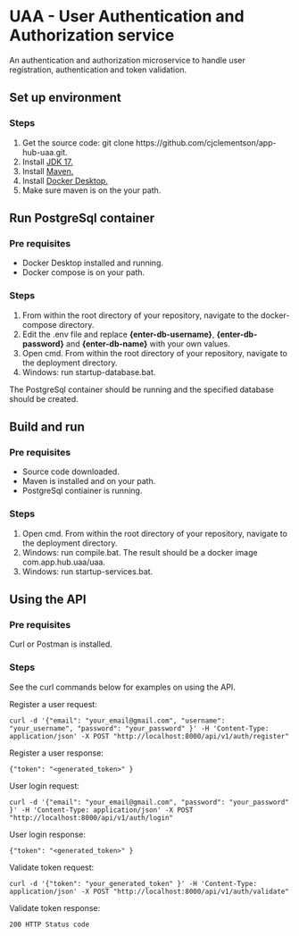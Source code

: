 <h1>UAA - User Authentication and Authorization service</h1>

<p>
An authentication and authorization microservice to handle user registration, authentication and token validation.
</p>

<h2>Set up environment</h2>

<h3>Steps</h3>
<ol>
<li>Get the source code: git clone https://github.com/cjclementson/app-hub-uaa.git.</li>
<li>Install <a href="https://www.oracle.com/java/technologies/downloads/#java17">JDK 17.</a></li>
<li>Install <a href="https://maven.apache.org/download.cgi">Maven.</a></li>
<li>Install <a href="https://www.docker.com/products/docker-desktop/">Docker Desktop.</a></li>
<li>Make sure maven is on the your path.</li>
</ol>

<h2>Run PostgreSql container</h2>

<h3>Pre requisites</h3>
<ul>
<li>Docker Desktop installed and running.</li>
<li>Docker compose is on your path.</li>
</ul>

<h3>Steps</h3>
<ol>
<li>From within the root directory of your repository, navigate to the docker-compose directory.</li>
<li>Edit the .env file and replace <b>{enter-db-username}</b>, <b>{enter-db-password}</b> and <b>{enter-db-name}</b> with your own values.</li>
<li>Open cmd. From within the root directory of your repository, navigate to the deployment directory.</li>
<li>Windows: run startup-database.bat.</li>
</ol>

<p>The PostgreSql container should be running and the specified database should be created.</p>

<h2>Build and run</h2>

<h3>Pre requisites</h3>
<ul>
<li>Source code downloaded.</li>
<li>Maven is installed and on your path.</li>
<li>PostgreSql contiainer is running.</li>
</ul>

<h3>Steps</h3>
<ol>
<li>Open cmd. From within the root directory of your repository, navigate to the deployment directory.</li>
<li>Windows: run compile.bat. The result should be a docker image com.app.hub.uaa/uaa.</li>
<li>Windows: run startup-services.bat.</li>
</ol>

<h2>Using the API</h2>

<h3>Pre requisites</h3>
<p>Curl or Postman is installed.</p>

<h3>Steps</h3>

<p>See the curl commands below for examples on using the API.</p>

<p>Register a user request:</p>

```
curl -d '{"email": "your_email@gmail.com", "username": "your_username", "password": "your_password" }' -H 'Content-Type: application/json' -X POST "http://localhost:8000/api/v1/auth/register"
```

<p>Register a user response:</p>

```
{"token": "<generated_token>" }
```

<p>User login request:</p>

```
curl -d '{"email": "your_email@gmail.com", "password": "your_password" }' -H 'Content-Type: application/json' -X POST "http://localhost:8000/api/v1/auth/login"
```

<p>User login response:</p>

```
{"token": "<generated_token>" }
```

<p>Validate token request:</p>

```
curl -d '{"token": "your_generated_token" }' -H 'Content-Type: application/json' -X POST "http://localhost:8000/api/v1/auth/validate"
```

<p>Validate token response:</p>

```
200 HTTP Status code
```